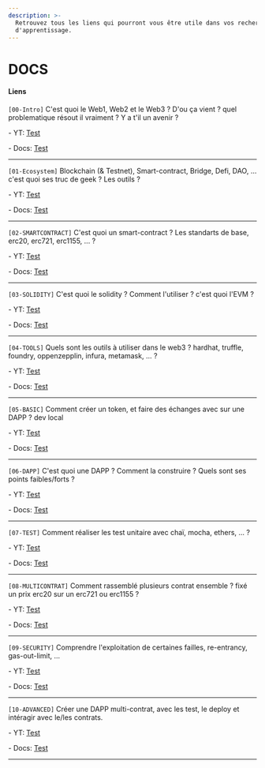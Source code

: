 ```yaml
---
description: >-
  Retrouvez tous les liens qui pourront vous être utile dans vos recherches
  d'apprentissage.
---
```


# DOCS

#### Liens

`[00-Intro]` C'est quoi le Web1, Web2 et le Web3 ? D'ou ça vient ? quel problematique résout il vraiment ? Y a t'il un avenir ?

\- YT: [Test](https://youtu.be)&#x20;

\- Docs: [Test](https://youtu.be)

***

`[01-Ecosystem]` Blockchain (& Testnet), Smart-contract, Bridge, Defi, DAO, ... c'est quoi ses truc de geek ? Les outils ?&#x20;

\- YT: [Test](https://youtu.be)&#x20;

\- Docs: [Test](https://youtu.be)

***

`[02-SMARTCONTRACT]` C'est quoi un smart-contract ? Les standarts de base, erc20, erc721, erc1155, ... ?&#x20;

\- YT: [Test](https://youtu.be)&#x20;

\- Docs: [Test](https://youtu.be)

***

`[03-SOLIDITY]` C'est quoi le solidity ? Comment l'utiliser ? c'est quoi l'EVM ?&#x20;

\- YT: [Test](https://youtu.be)&#x20;

\- Docs: [Test](https://youtu.be)

***

`[04-TOOLS]` Quels sont les outils à utiliser dans le web3 ? hardhat, truffle, foundry, oppenzepplin, infura, metamask, ... ?&#x20;

\- YT: [Test](https://youtu.be)&#x20;

\- Docs: [Test](https://youtu.be)

***

`[05-BASIC]` Comment créer un token, et faire des échanges avec sur une DAPP ? dev local&#x20;

\- YT: [Test](https://youtu.be)&#x20;

\- Docs: [Test](https://youtu.be)

***

`[06-DAPP]` C'est quoi une DAPP ? Comment la construire ? Quels sont ses points faibles/forts ?&#x20;

\- YT: [Test](https://youtu.be)&#x20;

\- Docs: [Test](https://youtu.be)

***

`[07-TEST]` Comment réaliser les test unitaire avec chaï, mocha, ethers, ... ?&#x20;

\- YT: [Test](https://youtu.be)&#x20;

\- Docs: [Test](https://youtu.be)

***

`[08-MULTICONTRAT]` Comment rassemblé plusieurs contrat ensemble ? fixé un prix erc20 sur un erc721 ou erc1155 ?&#x20;

\- YT: [Test](https://youtu.be)&#x20;

\- Docs: [Test](https://youtu.be)

***

`[09-SECURITY]` Comprendre l'exploitation de certaines failles, re-entrancy, gas-out-limit, ...&#x20;

\- YT: [Test](https://youtu.be)&#x20;

\- Docs: [Test](https://youtu.be)

***

`[10-ADVANCED]` Créer une DAPP multi-contrat, avec les test, le deploy et intéragir avec le/les contrats.&#x20;

\- YT: [Test](https://youtu.be)&#x20;

\- Docs: [Test](https://youtu.be)

***

